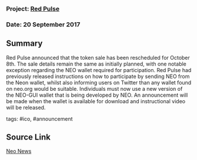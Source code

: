 ### Project: [Red Pulse](../projects/red_pulse.md)
### Date: 20 September 2017
## Summary
  
Red Pulse announced that the token sale has been rescheduled for October 8th.
The sale details remain the same as initially planned, with one notable exception regarding the NEO wallet required for participation. 
Red Pulse had previously released instructions on how to participate by sending NEO from the Neon wallet, whilst also informing users on Twitter than any wallet found on neo.org would be suitable.
Individuals must now use a new version of the NEO-GUI wallet that is being developed by NEO. An announcement will be made when the wallet is available for download and instructional video will be released.
  
tags: #ico, #announcement
## Source Link
[Neo News](https://neonewstoday.com/general/red-pulse-ico-rescheduled-october-8th/) 
